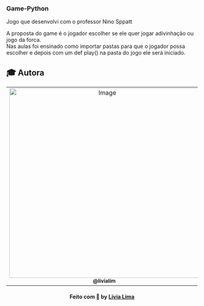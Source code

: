 ### Game-Python
Jogo que desenvolvi com o professor Nino Sppatt

A proposta do game é o jogador escolher se ele quer jogar adivinhação ou jogo da forca.<br>
Nas aulas foi ensinado como importar pastas para que o jogador possa escolher e depois com um def play() na pasta do jogo ele será iniciado.

## :mortar_board: Autora

<table align="center">
    <tr>
        <td align="center">
            <a href="https://github.com/livialim">
                <img src="https://i.imgur.com/u0yGzKI.gif" width="500px;" alt="Image" />
                <br />
                <sub><b>@livialim</b></sub>
            </a>
        </td>    
    </tr>
</table>
<h4 align="center">
   Feito com 💜 by  <a href="https://www.linkedin.com/in/livia-lima-910b671b4/" target="_blank"> Livia Lima </a>
</h4>
